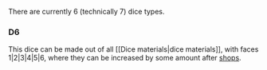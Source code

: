 There are currently 6 (technically 7) dice types.
### D6
This dice can be made out of all [[Dice materials|dice materials]], with faces 1|2|3|4|5|6, where they can be increased by some amount after [shops](Shops).